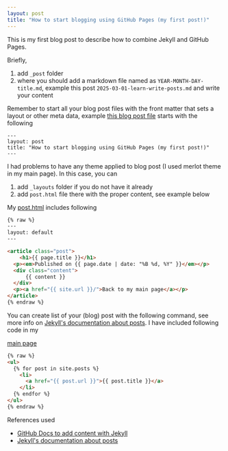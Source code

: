 ```yaml
---
layout: post
title: "How to start blogging using GitHub Pages (my first post!)"
---
```

This is my first blog post to describe how to combine Jekyll and GitHub Pages.

Briefly,
1. add `_post` folder
2. where you should add a markdown file named as `YEAR-MONTH-DAY-title.md`, example this post `2025-03-01-learn-write-posts.md` and write your content

Remember to start all your blog post files with the front matter that sets a layout or other meta data, example [this blog post file](https://github.com/AnaHill/AnaHill.github.io/blob/main/_posts/2025-03-01-learn-write-posts.md?plain=1) starts with the following 
```
---
layout: post
title: "How to start blogging using GitHub Pages (my first post!)"
---
```

I had problems to have any theme applied to blog post (I used merlot theme in my main page). In this case, you can
1. add `_layouts` folder if you do not have it already 
2. add `post.html` file there with the proper content, see example below


My [post.html](https://github.com/AnaHill/AnaHill.github.io/blob/main/_layouts/post.html) includes following 
```html
{% raw %}
---
layout: default
---

<article class="post">
    <h1>{{ page.title }}</h1>
  <p><em>Published on {{ page.date | date: "%B %d, %Y" }}</em></p>
  <div class="content">
      {{ content }}
  </div>
  <p><a href="{{ site.url }}/">Back to my main page</a></p>
</article>
{% endraw %}

```

You can create list of your (blog) post with the following command, see more info on [Jekyll's documentation about posts](https://jekyllrb.com/docs/posts/). 
I have included following code in my <p><a href="{{ site.url }}/"> main page</a></p>

```html
{% raw %}
<ul>
  {% for post in site.posts %}
    <li>
      <a href="{{ post.url }}">{{ post.title }}</a>
    </li>
  {% endfor %}
</ul>
{% endraw %}
```

References used
- [GitHub Docs to add content with Jekyll](https://docs.github.com/en/pages/setting-up-a-github-pages-site-with-jekyll/adding-content-to-your-github-pages-site-using-jekyll)
- [Jekyll's documentation about posts](https://jekyllrb.com/docs/posts/) 
